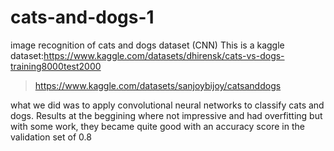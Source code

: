 # cats-and-dogs-1
image recognition of cats and dogs dataset (CNN)
This is a kaggle dataset:https://www.kaggle.com/datasets/dhirensk/cats-vs-dogs-training8000test2000
>https://www.kaggle.com/datasets/sanjoybijoy/catsanddogs

what we did was to apply convolutional neural networks to classify cats and dogs. Results at the beggining where not impressive and had overfitting but with some work, they became quite good 
with an accuracy score in the validation set of 0.8
